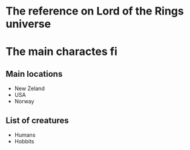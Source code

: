 # The reference on Lord of the Rings universe

# The main charactes fi
## Main locations 
* New Zeland
* USA
* Norway


## List of creatures
* Humans 
* Hobbits
